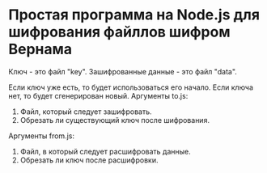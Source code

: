 # Простая программа на Node.js для шифрования файллов шифром Вернама

Ключ - это файл "key".
Зашифрованные данные - это файл "data".

Если ключ уже есть, то будет использоваться его начало. Если ключа нет, то будет сгенерирован новый.
Аргументы to.js:
1. Файл, который следует зашифровать.
2. Обрезать ли существующий ключ после шифрования.

Аргументы from.js:
1. Файл, в который следует расшифровать данные.
2. Обрезать ли ключ после расшифровки.